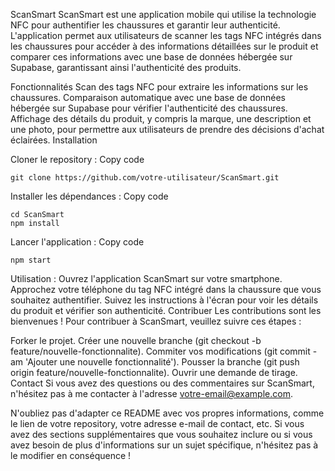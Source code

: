 ScanSmart
ScanSmart est une application mobile qui utilise la technologie NFC pour authentifier les chaussures et garantir leur authenticité. L'application permet aux utilisateurs de scanner les tags NFC intégrés dans les chaussures pour accéder à des informations détaillées sur le produit et comparer ces informations avec une base de données hébergée sur Supabase, garantissant ainsi l'authenticité des produits.

Fonctionnalités
Scan des tags NFC pour extraire les informations sur les chaussures.
Comparaison automatique avec une base de données hébergée sur Supabase pour vérifier l'authenticité des chaussures.
Affichage des détails du produit, y compris la marque, une description et une photo, pour permettre aux utilisateurs de prendre des décisions d'achat éclairées.
Installation

Cloner le repository : Copy code
```
git clone https://github.com/votre-utilisateur/ScanSmart.git
```

Installer les dépendances : Copy code
```
cd ScanSmart
npm install
```
Lancer l'application : Copy code
```
npm start
```

Utilisation :
Ouvrez l'application ScanSmart sur votre smartphone.
Approchez votre téléphone du tag NFC intégré dans la chaussure que vous souhaitez authentifier.
Suivez les instructions à l'écran pour voir les détails du produit et vérifier son authenticité.
Contribuer
Les contributions sont les bienvenues ! Pour contribuer à ScanSmart, veuillez suivre ces étapes :

Forker le projet.
Créer une nouvelle branche (git checkout -b feature/nouvelle-fonctionnalite).
Commiter vos modifications (git commit -am 'Ajouter une nouvelle fonctionnalité').
Pousser la branche (git push origin feature/nouvelle-fonctionnalite).
Ouvrir une demande de tirage.
Contact
Si vous avez des questions ou des commentaires sur ScanSmart, n'hésitez pas à me contacter à l'adresse votre-email@example.com.

N'oubliez pas d'adapter ce README avec vos propres informations, comme le lien de votre repository, votre adresse e-mail de contact, etc. Si vous avez des sections supplémentaires que vous souhaitez inclure ou si vous avez besoin de plus d'informations sur un sujet spécifique, n'hésitez pas à le modifier en conséquence !
